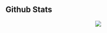 ## Github Stats  
<div align="center"><img src="https://github-readme-stats.vercel.app/api?username=gasperfunda&show_icons=true&count_private=true&hide_border=true" align="center" /></div>  

<br/>  

